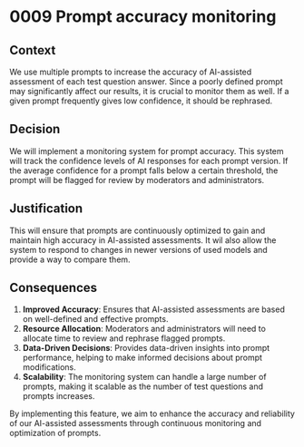 # 0009 Prompt accuracy monitoring

## Context

We use multiple prompts to increase the accuracy of AI-assisted assessment of each test question answer. Since a poorly defined prompt may significantly affect our results, it is crucial to monitor them as well. If a given prompt frequently gives low confidence, it should be rephrased.

## Decision

We will implement a monitoring system for prompt accuracy. This system will track the confidence levels of AI responses for each prompt version. If the average confidence for a prompt falls below a certain threshold, the prompt will be flagged for review by moderators and administrators. 

## Justification

This will ensure that prompts are continuously optimized to gain and maintain high accuracy in AI-assisted assessments.
It wil also allow the system to respond to changes in newer versions of used models and provide a way to compare them.

## Consequences

1. **Improved Accuracy**: Ensures that AI-assisted assessments are based on well-defined and effective prompts.
2. **Resource Allocation**: Moderators and administrators will need to allocate time to review and rephrase flagged prompts.
3. **Data-Driven Decisions**: Provides data-driven insights into prompt performance, helping to make informed decisions about prompt modifications.
4. **Scalability**: The monitoring system can handle a large number of prompts, making it scalable as the number of test questions and prompts increases.

By implementing this feature, we aim to enhance the accuracy and reliability of our AI-assisted assessments through continuous monitoring and optimization of prompts.
